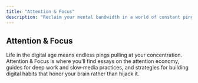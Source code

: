 ```yaml
---
title: "Attention & Focus"
description: "Reclaim your mental bandwidth in a world of constant pings."
---
```

## Attention & Focus
Life in the digital age means endless pings pulling at your concentration. Attention & Focus is where you’ll find essays on the attention economy, guides for deep work and slow‑media practices, and strategies for building digital habits that honor your brain rather than hijack it.